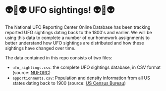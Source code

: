 # :alien::space_invader:👽 UFO sightings! 👽:space_invader::alien:

The National UFO Reporting Center Online Database has been tracking reported UFO sightings dating back to the 1800's and earlier. We will be using this data to complete a number of our homework assignments to better understand how UFO sightings are distributed and how these sightings have changed over time.

The data contained in this repo consists of two files:
* `ufo_sightings.csv`: the complete UFO sightings database, in CSV format 
(source: [NUFORC](http://www.nuforc.org/index.html))
* `apportionments.csv`: Population and density information from all US states dating back to 1900 (source: [US Census Bureau](https://www.census.gov/data/tables/time-series/dec/density-data-text.html))


